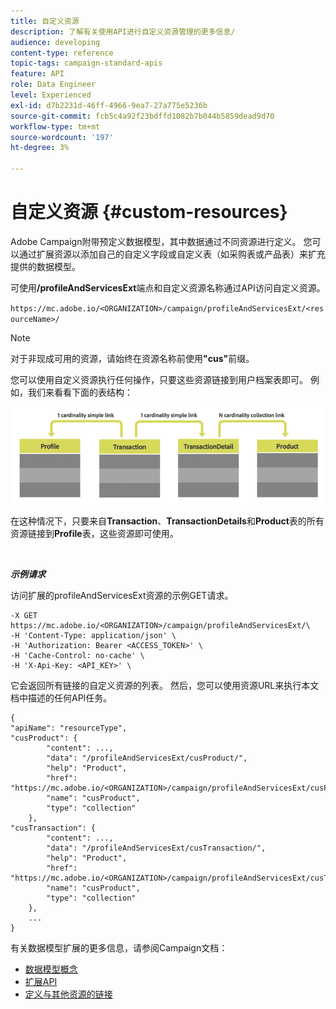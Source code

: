 ```yaml
---
title: 自定义资源
description: 了解有关使用API进行自定义资源管理的更多信息/
audience: developing
content-type: reference
topic-tags: campaign-standard-apis
feature: API
role: Data Engineer
level: Experienced
exl-id: d7b2231d-46ff-4966-9ea7-27a775e5236b
source-git-commit: fcb5c4a92f23bdffd1082b7b044b5859dead9d70
workflow-type: tm+mt
source-wordcount: '197'
ht-degree: 3%

---
```


# 自定义资源 {#custom-resources}

Adobe Campaign附带预定义数据模型，其中数据通过不同资源进行定义。 您可以通过扩展资源以添加自己的自定义字段或自定义表（如采购表或产品表）来扩充提供的数据模型。

可使用&#x200B;**/profileAndServicesExt**&#x200B;端点和自定义资源名称通过API访问自定义资源。

`https://mc.adobe.io/<ORGANIZATION>/campaign/profileAndServicesExt/<resourceName>/`

>[!NOTE]
>
>对于非现成可用的资源，请始终在资源名称前使用<b>&quot;cus&quot;</b>前缀。

您可以使用自定义资源执行任何操作，只要这些资源链接到用户档案表即可。 例如，我们来看看下面的表结构：

![替换文本](assets/cusresources.png)

在这种情况下，只要来自&#x200B;**Transaction**、**TransactionDetails**&#x200B;和&#x200B;**Product**&#x200B;表的所有资源链接到&#x200B;**Profile**&#x200B;表，这些资源即可使用。

<br/>

***示例请求***

访问扩展的profileAndServicesExt资源的示例GET请求。

```
-X GET https://mc.adobe.io/<ORGANIZATION>/campaign/profileAndServicesExt/\
-H 'Content-Type: application/json' \
-H 'Authorization: Bearer <ACCESS_TOKEN>' \
-H 'Cache-Control: no-cache' \
-H 'X-Api-Key: <API_KEY>' \
```

它会返回所有链接的自定义资源的列表。 然后，您可以使用资源URL来执行本文档中描述的任何API任务。

```
{
"apiName": "resourceType",
"cusProduct": {
        "content": ...,
        "data": "/profileAndServicesExt/cusProduct/",
        "help": "Product",
        "href": "https://mc.adobe.io/<ORGANIZATION>/campaign/profileAndServicesExt/cusProduct/metadata",
        "name": "cusProduct",
        "type": "collection"
    },
"cusTransaction": {
        "content": ...,
        "data": "/profileAndServicesExt/cusTransaction/",
        "help": "Product",
        "href": "https://mc.adobe.io/<ORGANIZATION>/campaign/profileAndServicesExt/cusTransaction/metadata",
        "name": "cusProduct",
        "type": "collection"
    },
    ...
}
```

有关数据模型扩展的更多信息，请参阅Campaign文档：

* [数据模型概念](../../developing/using/data-model-concepts.md)
* [扩展API](../../developing/using/about-extending-the-api.md)
* [定义与其他资源的链接](https://helpx.adobe.com/cn/campaign/standard/developing/using/configuring-the-resource-s-data-structure.html#defining-links-with-other-resources)
